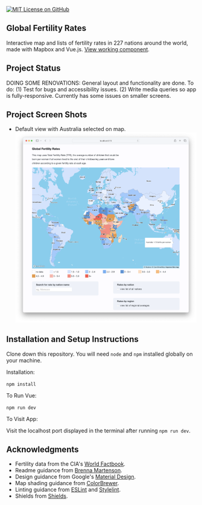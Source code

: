 [![MIT License on GitHub](https://img.shields.io/github/license/seankelliher/global-fertility-rates?style=flat-square)](/LICENSE.txt)
## Global Fertility Rates

Interactive map and lists of fertility rates in 227 nations around the world, made with Mapbox and Vue.js. [View working component](https://sean-kelliher-global-fertility-rates.netlify.app).

## Project Status

DOING SOME RENOVATIONS: General layout and functionality are done. To do: (1) Test for bugs and accessibility issues. (2) Write media queries so app is fully-responsive. Currently has some issues on smaller screens.

## Project Screen Shots

* Default view with Australia selected on map.
![screen shot of project](/screenshots/global-fertility-rates-screenshot1.png?s=600)

## Installation and Setup Instructions

Clone down this repository. You will need `node` and `npm` installed globally on your machine.

Installation:

`npm install`  

To Run Vue:

`npm run dev`   

To Visit App:

Visit the localhost port displayed in the terminal after running `npm run dev`.

## Acknowledgments

* Fertility data from the CIA's [World Factbook](https://www.cia.gov/the-world-factbook/field/total-fertility-rate/country-comparison/).
* Readme guidance from [Brenna Martenson](https://gist.github.com/martensonbj/6bf2ec2ed55f5be723415ea73c4557c4).
* Design guidance from Google's [Material Design](https://material.io/design).
* Map shading guidance from [ColorBrewer](https://colorbrewer2.org).
* Linting guidance from [ESLint](https://eslint.org) and [Stylelint](https://stylelint.io).
* Shields from [Shields](https://shields.io).